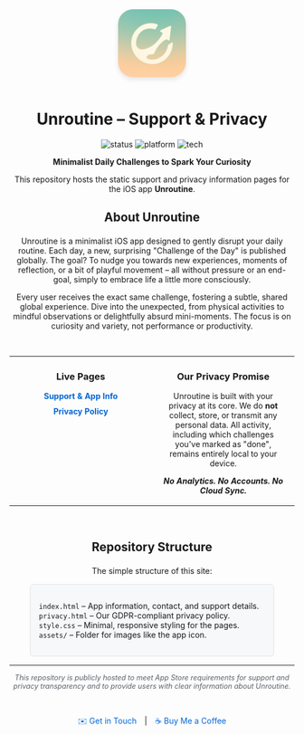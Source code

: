 <div align="center">
  <img src="assets/iconMain.png" alt="Unroutine App Icon" width="120" height="120" style="border-radius: 22%; margin-bottom: 15px; box-shadow: 0 4px 8px rgba(0,0,0,0.1);">
  <h1>Unroutine – Support & Privacy</h1>

  <p align="center">
  <img src="https://img.shields.io/badge/status-in%20development-yellow.svg" alt="status">
  <img src="https://img.shields.io/badge/platform-iOS-blue.svg" alt="platform">
  <img src="https://img.shields.io/badge/built%20with-SwiftUI%20+%20Firebase-orange.svg" alt="tech">
</p>

  <p>
    <strong>Minimalist Daily Challenges to Spark Your Curiosity</strong>
  </p>
  <p>
    <!-- Ersetze dies mit deinem App Store Link, sobald verfügbar -->
    <!-- 
    <a href="YOUR_APP_STORE_LINK_HERE_WHEN_READY">
      <img src="https://developer.apple.com/assets/elements/badges/download-on-the-app-store.svg" alt="Download on the App Store" height="40">
    </a>
    -->
  </p>
</div>

<p align="center">
  This repository hosts the static support and privacy information pages for the iOS app <strong>Unroutine</strong>.
</p>

## <p align="center">About Unroutine</p>

<p align="center">
  Unroutine is a minimalist iOS app designed to gently disrupt your daily routine. Each day, a new, surprising "Challenge of the Day" is published globally. The goal? To nudge you towards new experiences, moments of reflection, or a bit of playful movement – all without pressure or an end-goal, simply to embrace life a little more consciously.
</p>
<p align="center">
  Every user receives the exact same challenge, fostering a subtle, shared global experience. Dive into the unexpected, from physical activities to mindful observations or delightfully absurd mini-moments. The focus is on curiosity and variety, not performance or productivity.
</p>

<br>

<table width="100%">
  <tr>
    <td width="50%" valign="top">
      <h3 align="center">Live Pages</h3>
      <ul style="list-style-type: none; padding-left: 0; text-align: center;">
        <li style="margin-bottom: 10px;">
          <a href="https://julialti.github.io/Unroutine/" style="text-decoration: none; color: #0366d6; font-weight: bold;">
            Support & App Info
          </a>
        </li>
        <li>
          <a href="https://julialti.github.io/Unroutine/privacy.html" style="text-decoration: none; color: #0366d6; font-weight: bold;">
            Privacy Policy
          </a>
        </li>
      </ul>
    </td>
    <td width="50%" valign="top">
      <h3 align="center">Our Privacy Promise</h3>
      <p align="center" style="padding: 0 15px;">
        Unroutine is built with your privacy at its core. We do <strong>not</strong> collect, store, or transmit any personal data. All activity, including which challenges you've marked as "done", remains entirely local to your device.
      </p>
      <p align="center" style="font-weight: bold;">
        <em>No Analytics. No Accounts. No Cloud Sync.</em>
      </p>
    </td>
  </tr>
</table>

<br>

## <p align="center">Repository Structure</p>
<p align="center">The simple structure of this site:</p>

<div style="background-color: #f6f8fa; border: 1px solid #e1e4e8; border-radius: 6px; padding: 15px; margin: 15px auto; max-width: 400px;">
  <ul style="list-style-type: none; padding-left: 0;">
    <li><code>index.html</code> – App information, contact, and support details.</li>
    <li><code>privacy.html</code> – Our GDPR-compliant privacy policy.</li>
    <li><code>style.css</code> – Minimal, responsive styling for the pages.</li>
    <li><code>assets/</code> – Folder for images like the app icon.</li>
  </ul>
</div>

<hr>

<p align="center" style="font-size: 0.9em; color: #586069;">
  <em>This repository is publicly hosted to meet App Store requirements for support and privacy transparency and to provide users with clear information about Unroutine.</em>
</p>
<br>
<p align="center">
  <a href="mailto:support@unroutine.app" style="text-decoration: none; color: #0366d6;">✉️ Get in Touch</a>
  <span style="margin: 0 10px;">|</span>
  <a href="https://buymeacoffee.com/julialti" target="_blank" rel="noopener noreferrer" style="text-decoration: none; color: #0366d6;">☕ Buy Me a Coffee</a>
</p>
